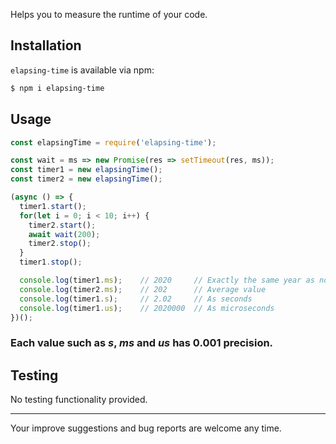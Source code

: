 Helps you to measure the runtime of your code.

## Installation
`elapsing-time` is available via npm:
``` bash
$ npm i elapsing-time
```

## Usage
``` js
const elapsingTime = require('elapsing-time');

const wait = ms => new Promise(res => setTimeout(res, ms));
const timer1 = new elapsingTime();
const timer2 = new elapsingTime();

(async () => {
  timer1.start();
  for(let i = 0; i < 10; i++) {
    timer2.start();
    await wait(200);
    timer2.stop();
  }
  timer1.stop();

  console.log(timer1.ms);    // 2020     // Exactly the same year as now!
  console.log(timer2.ms);    // 202      // Average value
  console.log(timer1.s);     // 2.02     // As seconds
  console.log(timer1.us);    // 2020000  // As microseconds
})();
```
### Each value such as *s*, *ms* and *us* has 0.001 precision.

## Testing
No testing functionality provided.

---
Your improve suggestions and bug reports are welcome any time.
